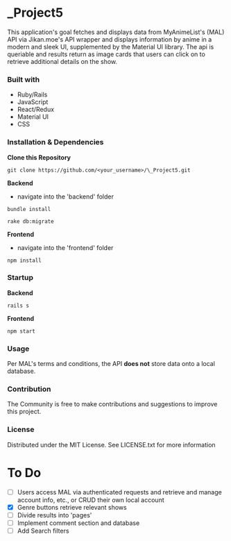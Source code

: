 # \_Project5

This application's goal fetches and displays data from MyAnimeList's (MAL) API via Jikan.moe's API wrapper and displays information by anime in a modern and sleek UI, supplemented by the Material UI library.
The api is queriable and results return as image cards that users can click on to retrieve additional details on the show.

### Built with

- Ruby/Rails
- JavaScript
- React/Redux
- Material UI
- CSS

### Installation & Dependencies

**Clone this Repository**

`git clone https://github.com/<your_username>/\_Project5.git`

**Backend**

- navigate into the 'backend' folder

`bundle install`

`rake db:migrate`

**Frontend**

- navigate into the 'frontend' folder

`npm install`

### Startup

**Backend**

`rails s`

**Frontend**

`npm start`

### Usage

Per MAL's terms and conditions, the API **does not** store data onto a local database.

### Contribution

The Community is free to make contributions and suggestions to improve this project.

### License

Distributed under the MIT License. See LICENSE.txt for more information

# To Do

- [ ] Users access MAL via authenticated requests and retrieve and manage account info, etc., or CRUD their own local account
- [x] Genre buttons retrieve relevant shows
- [ ] Divide results into 'pages'
- [ ] Implement comment section and database
- [ ] Add Search filters
